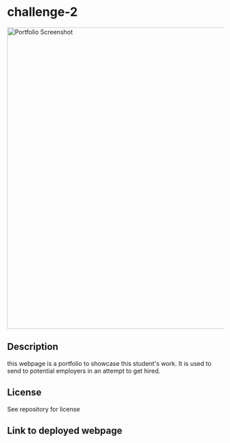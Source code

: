 # challenge-2

<img width="700" alt="Portfolio Screenshot" src="https://user-images.githubusercontent.com/112764796/216859381-236eb627-b5bd-463c-86fc-e7b9c3af9076.png">

## Description
this webpage is a portfolio to showcase this student's work. It is used to send to potential employers in an attempt to get hired.

## License 
See repository for license

## Link to deployed webpage
